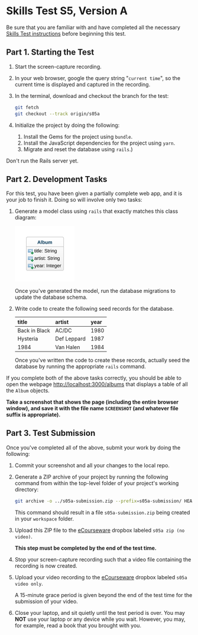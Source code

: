 # Skills Test S5, Version A

Be sure that you are familiar with and have completed all the necessary [Skills Test instructions](https://memphis-cs.github.io/comp-4081/skills-test-instructions/) before beginning this test.

## Part 1. Starting the Test

1. Start the screen-capture recording.

1. In your web browser, google the query string "`current time`", so the current time is displayed and captured in the recording.

1. In the terminal, download and checkout the branch for the test:

    ```bash
    git fetch
    git checkout --track origin/s05a
    ```

1. Initialize the project by doing the following:
   1. Install the Gems for the project using `bundle`.
   1. Install the JavaScript dependencies for the project using `yarn`.
   1. Migrate and reset the database using `rails`.)

Don't run the Rails server yet.

## Part 2. Development Tasks

For this test, you have been given a partially complete web app, and it is your job to finish it. Doing so will involve only two tasks:

1. Generate a model class using `rails` that exactly matches this class diagram:

    ![A UML class diagram](./s05a_fig01.png)

    Once you've generated the model, run the database migrations to update the database schema.

1. Write code to create the following seed records for the database.

    | title | artist | year  |
    | ----- | ------ | ----- |
    | Back in Black | AC/DC | 1980 |
    | Hysteria | Def Leppard | 1987 |
    | 1984 | Van Halen | 1984 |

    Once you've written the code to create these records, actually seed the database by running the appropriate `rails` command.

If you complete both of the above tasks correctly, you should be able to open the webpage <http://localhost:3000/albums> that displays a table of all the `Album` objects.

**Take a screenshot that shows the page (including the entire browser window), and save it with the file name `SCREENSHOT` (and whatever file suffix is appropriate).**

## Part 3. Test Submission

Once you've completed all of the above, submit your work by doing the following:

1. Commit your screenshot and all your changes to the local repo.

1. Generate a ZIP archive of your project by running the following command from within the top-level folder of your project's working directory:

    ```bash
    git archive -o ../s05a-submission.zip --prefix=s05a-submission/ HEAD

    ```

    This command should result in a file `s05a-submission.zip` being created in your `workspace` folder.

1. Upload this ZIP file to the [eCourseware](https://elearn.memphis.edu/) dropbox labeled `s05a zip (no video)`.

    **This step must be completed by the end of the test time.**

1. Stop your screen-capture recording such that a video file containing the recording is now created.

1. Upload your video recording to the [eCourseware](https://elearn.memphis.edu/) dropbox labeled `s05a video only`.

    A 15-minute grace period is given beyond the end of the test time for the submission of your video.

1. Close your laptop, and sit quietly until the test period is over. You may **NOT** use your laptop or any device while you wait. However, you may, for example, read a book that you brought with you.
